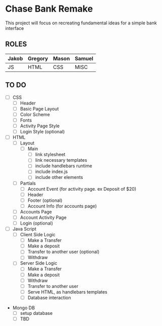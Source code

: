 # Chase Bank Remake

This project will focus on recreating fundamental ideas for a simple bank interface

## ROLES
Jakob  | Gregory | Mason | Samuel
-------|---------|-------|--------
JS     | HTML    | CSS   | MISC


## TO DO
- [ ] CSS
  - [ ] Header
  - [ ] Basic Page Layout
  - [ ] Color Scheme
  - [ ] Fonts
  - [ ] Activity Page Style
  - [ ] Login Style (optional)

- [ ] HTML
  - [ ] Layout
    - [ ] Main
      - [ ] link stylesheet
      - [ ] link necessary templates
      - [ ] include handlebars runtime
      - [ ] include index.js
      - [ ] include other elements
  - [ ] Partials
    - [ ] Account Event (for activity page. ex Deposit of $20)
    - [ ] Header
    - [ ] Footer (optional)
    - [ ] Account Info (for accounts page)
  - [ ] Accounts Page
  - [ ] Account Activity Page
  - [ ] Login (optional)

- [ ] Java Script
  - [ ] Client Side Logic
    - [ ] Make a Transfer
    - [ ] Make a deposit
    - [ ] Transfer to another user (optional)
    - [ ] Withdraw
  - [ ] Server Side Logic
    - [ ] Make a Transfer
    - [ ] Make a deposit
    - [ ] Withdraw
    - [ ] Transfer to another user
    - [ ] Serve HTML, as handlebars templates
    - [ ] Database interaction

- Mongo DB
  - [ ] setup database
  - [ ] TBD
